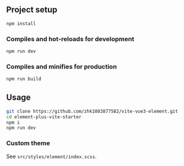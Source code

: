 
## Project setup

```bash
npm install
```

### Compiles and hot-reloads for development

```bash
npm run dev
```

### Compiles and minifies for production

```bash
npm run build
```

## Usage

```bash
git clone https://github.com/zhk1083877582/vite-vue3-element.git
cd element-plus-vite-starter
npm i
npm run dev
```

### Custom theme

See `src/styles/element/index.scss`.
